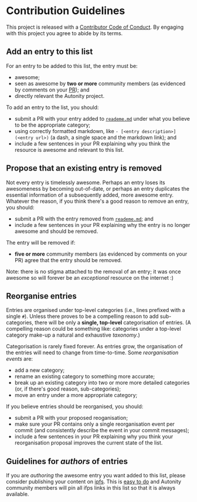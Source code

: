 # Contribution Guidelines

This project is released with a [Contributor Code of Conduct](code-of-conduct.md). By engaging with this project you agree to abide by its terms.

## Add an entry to this list

For an entry to be added to this list, the entry must be:

- awesome;
- seen as awesome by **two or more** community members (as evidenced by comments on your [PR](https://docs.github.com/en/pull-requests/collaborating-with-pull-requests/proposing-changes-to-your-work-with-pull-requests/about-pull-requests)); and
- directly relevant the Autonity project.

To add an entry to the list, you should:

- submit a PR with your entry added to [`reademe.md`](readme.md) under what you believe to be the appropriate category;
- using correctly formatted markdown, like `- [<entry description>](<entry url>)` (a dash, a single space and the markdown link); and
- include a few sentences in your PR explaining why you think the resource is awesome and relevant to this list.

## Propose that an existing entry is removed

Not every entry is timelessly awesome. Perhaps an entry loses its awesomeness by becoming out-of-date, or perhaps an entry duplicates the essential information of a subsequently added, more awesome entry. Whatever the reason, if you think there's a good reason to remove an entry, you should:

- submit a PR with the entry removed from [`reademe.md`](readme.md); and
- include a few sentences in your PR explaining why the entry is no longer awesome and should be removed.

The entry will be removed if:

- **five or more** community members (as evidenced by comments on your PR) agree that the entry should be removed.

Note: there is no stigma attached to the removal of an entry; it was once awesome so will forever be an _exceptional_ resource on the internet :)

## Reorganise entries

Entries are organised under top-level categories (i.e., lines prefixed with a single `#`). Unless there proves to be a compelling reason to add sub-categories, there will be only a **single, top-level** categorisation of entries. (A compelling reason could be something like: categories under a top-level category make-up a natural and exhaustive _taxonomy_.)

Categorisation is rarely fixed forever. As entries grow, the organisation of the entries will need to change from time-to-time. Some _reorganisation events_ are:

- add a new category;
- rename an existing category to something more accurate; 
- break up an existing category into two or more more detailed categories (or, if there's good reason, sub-categories); 
- move an entry under a more appropriate category;

If you believe entries should be reorganised, you should:

- submit a PR with your proposed reoganisation;
- make sure your PR contains only a single reorganisation event per commit (and consistently describe the event in your commit messages);
- include a few sentences in your PR explaining why you think your reorganisation proposal improves the current state of the list.

## Guidelines for _authors_ of entries

If you are _authoring_ the awesome entry you want added to this list, please consider publishing your content on [ipfs](https://ipfs.tech/). This is [easy to do](https://docs.ipfs.tech/how-to/websites-on-ipfs/single-page-website/#host-a-single-page-website-on-ipfs) and Autonity community members will pin all ifps links in this list so that it is always available.
